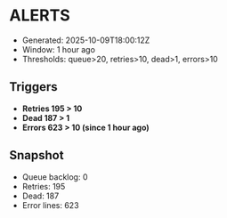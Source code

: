 # ALERTS

- Generated: 2025-10-09T18:00:12Z
- Window: 1 hour ago
- Thresholds: queue>20, retries>10, dead>1, errors>10

## Triggers
- **Retries 195 > 10**
- **Dead 187 > 1**
- **Errors 623 > 10 (since 1 hour ago)**

## Snapshot
- Queue backlog: 0
- Retries: 195
- Dead: 187
- Error lines: 623
